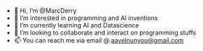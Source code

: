 - 👋 Hi, I’m @MarcDerry
- 👀 I’m interested in programming and AI inventions 
- 🌱 I’m currently learning AI and Datascience 
- 💞️ I’m looking to collaborate and interact on programming stuffs
- 📫 You can reach me via email @ aayelnunyou@gmail.com

<!---
MarcDerry/MarcDerry is a ✨ special ✨ repository because its `README.md` (this file) appears on your GitHub profile.
You can click the Preview link to take a look at your changes.
--->
